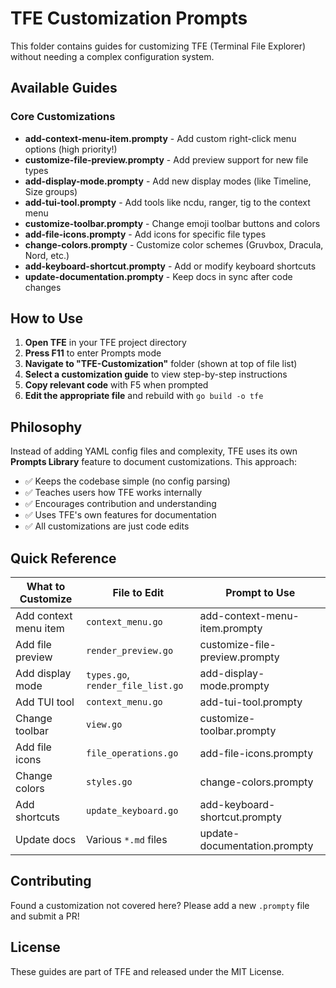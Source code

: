 # TFE Customization Prompts

This folder contains guides for customizing TFE (Terminal File Explorer) without needing a complex configuration system.

## Available Guides

### Core Customizations

- **add-context-menu-item.prompty** - Add custom right-click menu options (high priority!)
- **customize-file-preview.prompty** - Add preview support for new file types
- **add-display-mode.prompty** - Add new display modes (like Timeline, Size groups)
- **add-tui-tool.prompty** - Add tools like ncdu, ranger, tig to the context menu
- **customize-toolbar.prompty** - Change emoji toolbar buttons and colors
- **add-file-icons.prompty** - Add icons for specific file types
- **change-colors.prompty** - Customize color schemes (Gruvbox, Dracula, Nord, etc.)
- **add-keyboard-shortcut.prompty** - Add or modify keyboard shortcuts
- **update-documentation.prompty** - Keep docs in sync after code changes

## How to Use

1. **Open TFE** in your TFE project directory
2. **Press F11** to enter Prompts mode
3. **Navigate to "TFE-Customization"** folder (shown at top of file list)
4. **Select a customization guide** to view step-by-step instructions
5. **Copy relevant code** with F5 when prompted
6. **Edit the appropriate file** and rebuild with `go build -o tfe`

## Philosophy

Instead of adding YAML config files and complexity, TFE uses its own **Prompts Library** feature to document customizations. This approach:

- ✅ Keeps the codebase simple (no config parsing)
- ✅ Teaches users how TFE works internally
- ✅ Encourages contribution and understanding
- ✅ Uses TFE's own features for documentation
- ✅ All customizations are just code edits

## Quick Reference

| What to Customize | File to Edit | Prompt to Use |
|-------------------|--------------|---------------|
| Add context menu item | `context_menu.go` | add-context-menu-item.prompty |
| Add file preview | `render_preview.go` | customize-file-preview.prompty |
| Add display mode | `types.go`, `render_file_list.go` | add-display-mode.prompty |
| Add TUI tool | `context_menu.go` | add-tui-tool.prompty |
| Change toolbar | `view.go` | customize-toolbar.prompty |
| Add file icons | `file_operations.go` | add-file-icons.prompty |
| Change colors | `styles.go` | change-colors.prompty |
| Add shortcuts | `update_keyboard.go` | add-keyboard-shortcut.prompty |
| Update docs | Various `*.md` files | update-documentation.prompty |

## Contributing

Found a customization not covered here? Please add a new `.prompty` file and submit a PR!

## License

These guides are part of TFE and released under the MIT License.
